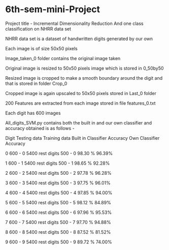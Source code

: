 # 6th-sem-mini-Project

Project title - Incremental Dimensionality Reduction And one class classification on NHRR data set

NHRR data set is a dataset of handwritten digits generated by our own 

Each image is of size 50x50 pixels

Image_taken_0 folder contains the original image taken 

Original image is resized to 50x50 pixels image which is stored in 0_50by50 

Resized image is cropped to make a smooth boundary around the digit and that is stored in folder Crop_0

Cropped image is again upscaled to 50x50 pixels stored in Last_0 folder

200 Features are extracted from each image stored in file features_0.txt

Each digit has 600 images

All_digits_SVM.py contains both the built in and our own classifier and accuracy obtained is as follows - 

Digit      Testing data                   Training data       Built in Classifier Accuracy   Own Classifier Accuracy

0          600 - 0 5400 rest digits        500 - 0            98.30 %                        96.39%

1          600 - 1 5400 rest digits       500 - 1             98.65 %                        92.28%

2          600 - 2 5400 rest digits       500 - 2             97.78 %                        96.28%

3          600 - 3 5400 rest digits       500 - 3             97.75 %                        96.01%

4          600 - 4 5400 rest digits       500 - 4             97.85 %                        94.00%

5          600 - 5 5400 rest digits       500 - 5             98.12 %                        84.89%

6          600 - 6 5400 rest digits       500 - 6             97.96 %                        95.53%

7          600 - 7 5400 rest digits       500 - 7             97.70 %                        94.88%

8          600 - 8 5400 rest digits       500 - 8             87.52 %                        81.52%

9          600 - 9 5400 rest digits       500 - 9             89.72 %                        74.00%
